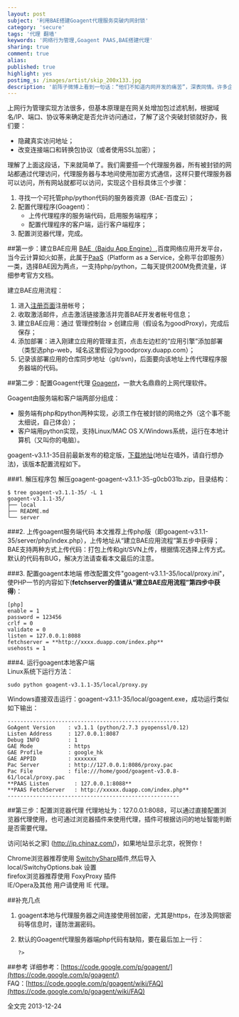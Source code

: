 ```yaml
---
layout: post
subject: '利用BAE搭建Goagent代理服务突破内网封锁'
category: 'secure'
tags: '代理 翻墙'
keywords: '网络行为管理,Goagent PAAS,BAE搭建代理'
sharing: true
comment: true
alias: 
published: true
highlight: yes
postimg_s: /images/artist/skip_200x133.jpg
description: '前阵子微博上看到一句话：“他们不知道内网开发的痛苦”，深表同情。许多企业内部通过<b>上网行为管理系统</b>限制访问部分网站，比如像[Ubutnu中文论坛]也在某公司禁止之列，作为一名geek怎可忍受！'  
---
```


上网行为管理实现方法很多，但基本原理是在网关处增加包过滤机制，根据域名/IP、端口、协议等来确定是否允许访问通过，了解了这个突破封锁就好办，我们要：  

  * 隐藏真实访问地址；   
  * 改变连接端口和转换包协议（或者使用SSL加密）； 

理解了上面这段话，下来就简单了。我们需要搭一个代理服务器，所有被封锁的网站都通过代理访问，代理服务器与本地间使用加密方式通信，这样只要代理服务器可以访问，所有网站就都可以访问，实现这个目标具体三个步骤：
 
1. 寻找一个可托管php/python代码的服务器资源（BAE-百度云）；  
2. 配置代理程序(Goagent)：
	* 上传代理程序的服务端代码，启用服务端程序；  
	* 配置代理程序的客户端，运行客户端程序；  
3. 配置浏览器代理，完成。  

##第一步：建立BAE应用
[BAE（Baidu App Engine）](http://developer.baidu.com/bae/),百度网络应用开发平台，当今云计算如火如荼，此属于[PaaS](http://zh.wikipedia.org/wiki/%E5%B9%B3%E5%8F%B0%E5%8D%B3%E6%9C%8D%E5%8A%A1)（Platform as a Service，全称平台即服务）一类，选择BAE因为两点，一支持php/python，二每天提供200M免费流量，详细参考官方文档。

建立BAE应用流程：

1. 进入[注册页面](http://developer.baidu.com/bae)注册帐号；  
2. 收取激活邮件，点击激活链接激活并完善BAE开发者帐号信息；  
3. 建立BAE应用：通过 管理控制台 > 创建应用（假设名为goodProxy)，完成后保存；    
4. 添加部署：进入刚建立应用的管理主页，点击左边栏的“应用引擎”添加部署（类型选php-web，域名这里假设为goodproxy.duapp.com）；  
5. 记录该部署应用的仓库同步地址（git/svn)，后面要向该地址上传代理程序服务器端的代码。  

##第二步：配置Goagent代理
[Goagent](https://code.google.com/p/goagent/)，一款大名鼎鼎的上网代理软件。

Goagent由服务端和客户端两部分组成：  

+ 服务端有php和python两种实现，必须工作在被封锁的网络之外（这个事不能太细说，自己体会）；  
+ 客户端用python实现，支持Linux/MAC OS X/Windows系统，运行在本地计算机（又叫你的电脑）。  

goagent-v3.1.1-35目前最新发布的稳定版，[下载地址](https://nodeload.github.com/goagent/goagent/legacy.zip/3.0)(地址在墙外，请自行想办法)，该版本配置流程如下。

###1. 解压程序包
解压goagent-goagent-v3.1.1-35-g0cb031b.zip，目录结构：

	$ tree goagent-v3.1.1-35/ -L 1
	goagent-v3.1.1-35/
	├── local    
	├── README.md
	└── server

###2. 上传goagent服务端代码
本文推荐上传php版（即goagent-v3.1.1-35/server/php/index.php），上传地址从“建立BAE应用流程”第五步中获得；BAE支持两种方式上传代码：打包上传和git/SVN上传，根据情况选择上传方式。默认的代码有BUG，解决方法请查看本文最后的注意。 

###3. 配置goagent本地端
修改配置文件"goagent-v3.1.1-35/local/proxy.ini"，使PHP一节的内容如下(**fetchserver的值请从“建立BAE应用流程”第四步中获得**)：  
 
	[php]
	enable = 1
	password = 123456
	crlf = 0
	validate = 0
	listen = 127.0.0.1:8088
	fetchserver = **http://xxxx.duapp.com/index.php**
	usehosts = 1
 

###4. 运行goagent本地客户端  
Linux系统下运行方法：
 
	sudo python goagent-v3.1.1-35/local/proxy.py    
 
Windows直接双击运行：goagent-v3.1.1-35/local/goagent.exe，成功运行类似如下输出：
 
	------------------------------------------------------
	GoAgent Version    : v3.1.1 (python/2.7.3 pyopenssl/0.12)
	Listen Address     : 127.0.0.1:8087
	Debug INFO         : 1
	GAE Mode           : https
	GAE Profile        : google_hk
	GAE APPID          : xxxxxxx
	Pac Server         : http://127.0.0.1:8086/proxy.pac
	Pac File           : file:///home/good/goagent-v3.0.8-61/local/proxy.pac
	**PAAS Listen        : 127.0.0.1:8088**
	**PAAS FetchServer   : http://xxxxx.duapp.com/index.php**
	------------------------------------------------------
 

##第三步：配置浏览器代理
代理地址为：127.0.0.1:8088，可以通过直接配置浏览器代理使用，也可通过浏览器插件来使用代理，插件可根据访问的地址智能判断是否需要代理。  

访问[站长之家] (http://ip.chinaz.com/)，如果地址显示北京，祝贺你！

Chrome浏览器推荐使用 [SwitchySharp](https://chrome.google.com/webstore/detail/dpplabbmogkhghncfbfdeeokoefdjegm)插件,然后导入 local/SwitchyOptions.bak 设置  
firefox浏览器推荐使用 FoxyProxy 插件  
IE/Opera及其他 用户请使用 IE 代理。


##补充几点
1. goagent本地与代理服务器之间连接使用弱加密，尤其是https，在涉及网银密码等信息时，谨防泄漏密码。    
2. 默认的Goagent代理服务器端php代码有缺陷，要在最后加上一行：
	 
	<pre><code>?></code></pre>
	 

##参考
详细参考：[https://code.google.com/p/goagent/](https://code.google.com/p/goagent/)  
FAQ：[https://code.google.com/p/goagent/wiki/FAQ](https://code.google.com/p/goagent/wiki/FAQ)  

全文完
2013-12-24


